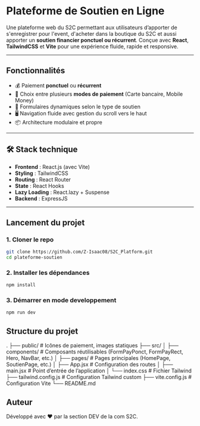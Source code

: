 # Plateforme de Soutien en Ligne

Une plateforme web du S2C permettant aux utilisateurs d’apporter de s'enregistrer pour l'event, d'acheter dans la boutique du S2C et aussi apporter un **soutien financier ponctuel ou récurrent**. Conçue avec **React**, **TailwindCSS** et **Vite** pour une expérience fluide, rapide et responsive.

---

## Fonctionnalités

- 💰 Paiement **ponctuel** ou **récurrent**
- 📱 Choix entre plusieurs **modes de paiement** (Carte bancaire, Mobile Money)
- 🧾 Formulaires dynamiques selon le type de soutien
- 🖥️ Navigation fluide avec gestion du scroll vers le haut
- 📦 Architecture modulaire et propre

---

## 🛠️ Stack technique

- **Frontend** : React.js (avec Vite)
- **Styling** : TailwindCSS
- **Routing** : React Router
- **State** : React Hooks
- **Lazy Loading** : React.lazy + Suspense
- **Backend** : ExpressJS

---

## Lancement du projet

### 1. Cloner le repo

```bash
git clone https://github.com/Z-Isaac08/S2C_Platform.git
cd plateforme-soutien
```
### 2. Installer les dépendances

```bash
npm install
```

### 3. Démarrer en mode developpement

```bash
npm run dev
```

## Structure du projet

.
├── public/                     # Icônes de paiement, images statiques
├── src/
│   ├── components/             # Composants réutilisables (FormPayPonct, FormPayRect, Hero, NavBar, etc.)
│   ├── pages/                  # Pages principales (HomePage, SoutienPage, etc.)
│   ├── App.jsx                 # Configuration des routes
│   ├── main.jsx                # Point d’entrée de l’application
│   └── index.css               # Fichier Tailwind
├── tailwind.config.js         # Configuration Tailwind custom
├── vite.config.js             # Configuration Vite
└── README.md

## Auteur

Développé avec ❤️ par la section DEV de la com S2C.
